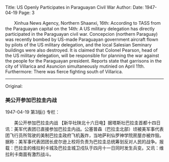Title: US Openly Participates in Paraguayan Civil War
Author:
Date: 1947-04-19
Page: 3

　　Xinhua News Agency, Northern Shaanxi, 16th: According to TASS from the Paraguayan capital on the 14th: A US military delegation has directly participated in the Paraguayan civil war. Concepcion (northern Paraguay) was recently bombed by US-made Paraguayan government aircraft flown by pilots of the US military delegation, and the local Salesian Seminary buildings were also destroyed. It is claimed that Colonel Pearson, head of the US military delegation, will be responsible for planning the war against the people for the Paraguayan president. Reports state that garrisons in the city of Villarica and Asuncion simultaneously mutinied on April 11th. Furthermore: There was fierce fighting south of Villarica.



<hr /> 

Original: 


### 美公开参加巴拉圭内战

1947-04-19
第3版()
专栏：

　　美公开参加巴拉圭内战
    【新华社陕北十六日电】据塔斯社巴拉圭首都十四日讯：美军代表团已直接参加巴拉圭内战。公塞普森（巴拉圭北部）顷被美军事代表团飞行员所驾驶的美制巴拉圭政府飞机轰炸，当地萨利仙罗神学院房屋亦被炸毁。据称：美军事代表团团长皮尔逊上校将负责为巴拉圭总统筹划反对人民的战争。报载：巴拉圭的维拉利卡城及巴拉圭城卫戍队于四月十一日同时发生兵变。又讯：维拉利卡南面有激烈战斗。
